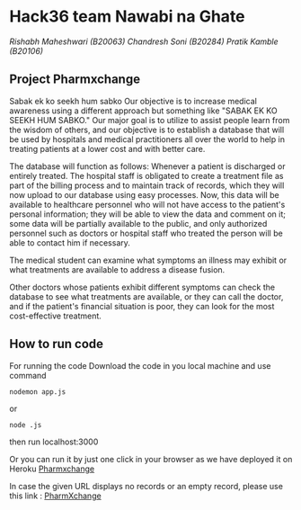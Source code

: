 # Hack36 team Nawabi na Ghate

*Rishabh Maheshwari (B20063)*
*Chandresh Soni   (B20284)*
*Pratik Kamble   (B20106)*

## Project Pharmxchange
Sabak ek ko seekh hum sabko
Our objective is to increase medical awareness using a different approach but something like "SABAK EK KO SEEKH HUM SABKO." Our major goal is to utilize to assist people learn from the wisdom of others, and our objective is to establish a database that will be used by hospitals and medical practitioners all over the world to help in treating patients at a lower cost and with better care.

The database will function as follows:
Whenever a patient is discharged or entirely treated. The hospital staff is obligated to create a treatment file as part of the billing process and to maintain track of records, which they will now upload to our database using easy processes. Now, this data will be available to healthcare personnel who will not have access to the patient's personal information; they will be able to view the data and comment on it; some data will be partially available to the public, and only authorized personnel such as doctors or hospital staff who treated the person will be able to contact him if necessary.

The medical student can examine what symptoms an illness may exhibit or what treatments are available to address a disease fusion.

Other doctors whose patients exhibit different symptoms can check the database to see what treatments are available, or they can call the doctor, and if the patient's financial situation is poor, they can look for the most cost-effective treatment.

## How to run code 
For running the code 
Download the code in you local machine and use command

```nodemon app.js```

or

```node .js```

then run localhost:3000 

Or you can run it by just one click in your browser as we have deployed it on Heroku [Pharmxchange](https://pharm-xchange.herokuapp.com/)

In case the given URL displays no records or an empty record, please use this link : [PharmXchange](https://pharmexchnage.herokuapp.com/)
